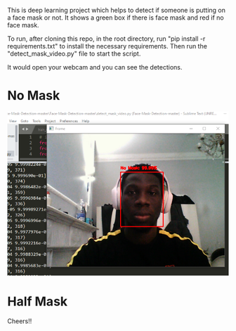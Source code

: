 
This is deep learning project which helps to detect if someone is putting on a face mask or not. It shows a green box if there is face mask  and red if no face mask.

To run, after cloning this repo, in the root directory, run "pip install -r requirements.txt" to install the necessary requirements.
Then run the "detect_mask_video.py" file to start the script.

It would open your webcam and you can see the detections.

# No Mask
![](https://github.com/olumide1128/face-mask-detection-using-keras-tensorfllow/blob/master/screenshot/nomask.png)

# Half Mask



Cheers!!
